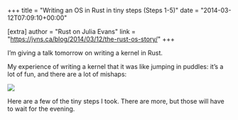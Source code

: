 +++
title = "Writing an OS in Rust in tiny steps (Steps 1-5)"
date = "2014-03-12T07:09:10+00:00"

[extra]
author = "Rust on Julia Evans"
link = "https://jvns.ca/blog/2014/03/12/the-rust-os-story/"
+++
<p>I&rsquo;m giving a talk tomorrow on writing a kernel in Rust.</p>

<p>My experience of writing a kernel that it was like jumping in puddles:
it&rsquo;s a lot of fun, and there are a lot of mishaps:</p>

<p><img src="https://jvns.ca/images/puddle.gif"></p>

<p>Here are a few of the tiny steps I took. There are more, but those
will have to wait for the evening.</p>

<p></p>